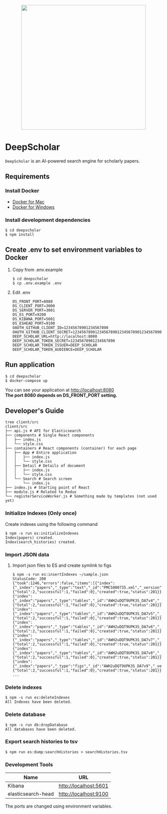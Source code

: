 <p align="center"><img src="https://github.com/paperai/deepscholar/blob/master/logo/deepscholar_logo.png" width="400"></p>

# DeepScholar
`DeepScholar` is an AI-powered search engine for scholarly papers.

## Requirements

### Install Docker
- [Docker for Mac](https://www.docker.com/docker-mac)
- [Docker for Windows](https://www.docker.com/docker-windows)

### Install development dependencies

```
$ cd deepscholar
$ npm install
```

## Create .env to set environment variables to Docker

1. Copy from .env.example
    ```
    $ cd deepscholar
    $ cp .env.example .env
    ```

2. Edit .env  
    ```
    DS_FRONT_PORT=8080
    DS_CLIENT_PORT=3000
    DS_SERVER_PORT=3001
    DS_ES_PORT=9200
    DS_KIBANA_PORT=5601
    DS_ESHEAD_PORT=9100
    OAUTH_GITHUB_CLIENT_ID=12345678901234567890
    OAUTH_GITHUB_CLIENT_SECRET=1234567890123456789012345678901234567890
    DEEP_SCHOLAR_URL=http://localhost:8080
    DEEP_SCHOLAR_TOKEN_SECRET=12345678901234567890
    DEEP_SCHOLAR_TOKEN_ISSUER=DEEP_SCHOLAR
    DEEP_SCHOLAR_TOKEN_AUDIENCE=DEEP_SCHOLAR
    ```

## Run application

```
$ cd deepscholar
$ docker-compose up
```

You can see your application at [http://localhost:8080](http://localhost:8080)  
**The port 8080 depends on DS_FRONT_PORT setting.**

## Developer's Guide
```
tree client/src
client/src
├── api.js # API for Elasticsearch
├── components # Single React components
│   ├── index.js
│   └── style.css
├── containers # React components (container) for each page
│   ├── App # Entire application
│   │   ├── index.js
│   │   └── style.css
│   ├── Detail # Details of document
│   │   ├── index.js
│   │   └── style.css
│   └── Search # Search screen
│       └── index.js
├── index.js # Starting point of React
├── module.js # Related to Redux
└── registerServiceWorker.js # Something made by templates (not used yet)
```

### Initialize Indexes (Only once)

Create indexes using the following command
```
$ npm -s run es:initializeIndexes
Index(papers) created.
Index(search_histories) created.
```

### Import JSON data

1. Import json files to ES and create symlink to figs
    ```
    $ npm -s run es:insertIndexes ~/sample.json
    StatusCode: 200
    {"took":1246,"errors":false,"items":[{"index":{"_index":"papers","_type":"text","_id":"PMC5000735.xml","_version":1,"result":"created","_shards":{"total":2,"successful":1,"failed":0},"created":true,"status":201}},{"index":{"_index":"papers","_type":"tables","_id":"AWH2uDQT9UPK3S_DA7v4","_version":1,"result":"created","_shards":{"total":2,"successful":1,"failed":0},"created":true,"status":201}},{"index":{"_index":"papers","_type":"tables","_id":"AWH2uDQT9UPK3S_DA7v5","_version":1,"result":"created","_shards":{"total":2,"successful":1,"failed":0},"created":true,"status":201}},{"index":{"_index":"papers","_type":"tables","_id":"AWH2uDQT9UPK3S_DA7v6","_version":1,"result":"created","_shards":{"total":2,"successful":1,"failed":0},"created":true,"status":201}},{"index":{"_index":"papers","_type":"tables","_id":"AWH2uDQT9UPK3S_DA7v7","_version":1,"result":"created","_shards":{"total":2,"successful":1,"failed":0},"created":true,"status":201}},{"index":{"_index":"papers","_type":"tables","_id":"AWH2uDQT9UPK3S_DA7v8","_version":1,"result":"created","_shards":{"total":2,"successful":1,"failed":0},"created":true,"status":201}},{"index":{"_index":"papers","_type":"figs","_id":"AWH2uDQT9UPK3S_DA7v9","_version":1,"result":"created","_shards":{"total":2,"successful":1,"failed":0},"created":true,"status":201}},
    ...
    ```

### Delete indexes
```
$ npm -s run es:deleteIndexes
All Indexes have been deleted.
```

### Delete database
```
$ npm -s run db:dropDatabase
All databases have been deleted.
```

### Export search histories to tsv
```
$ npm run es:dump:searchHistories > searchHistories.tsv 
```

### Development Tools

|        Name        |                      URL                       |
| ------------------ | ---------------------------------------------- |
| Kibana             | [http://localhost:5601](http://localhost:5601) |
| elasticsearch-head | [http://localhost:9100](http://localhost:9100) |

The ports are changed using environment variables.
